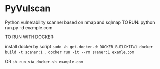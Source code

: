 # PyVulscan
Python vulnerability scanner based on nmap and sqlmap
TO RUN:
python run.py -d example.com

TO RUN WITH DOCKER:

install docker by script ```sudo sh get-docker.sh```
```DOCKER_BUILDKIT=1 docker build -t scaner:1 .```
```docker run -it --rm scaner:1 examle.com```

OR
```sh run_via_docker.sh example.com```